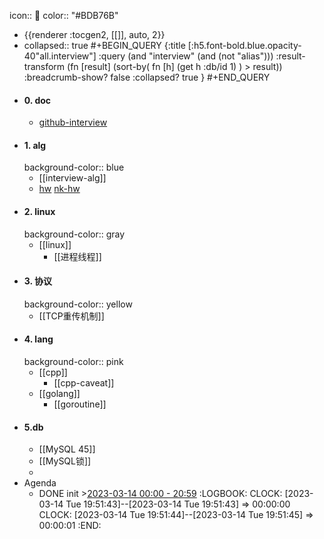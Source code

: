 icon:: 
color:: "#BDB76B"

- {{renderer :tocgen2, [[]], auto, 2}}
- collapsed:: true
  #+BEGIN_QUERY 
  {:title [:h5.font-bold.blue.opacity-40"all.interview"]
  :query (and "interview" (and (not "alias")))
  :result-transform (fn [result]
                          (sort-by(  fn [h]
                                    (get h :db/id 1)  ) > result))
  :breadcrumb-show?  false
  :collapsed? true
  }
  #+END_QUERY
- #### 0. doc
	- [github-interview](https://github.com/huihut/interview#cc)
- #### 1. alg
  background-color:: blue
	- [[interview-alg]]
	- [hw](https://www.nowcoder.com/exam/oj/ta?page=1&tpId=37&type=37)    [nk-hw](https://www.nowcoder.com/exam/oj/ta?page=1&tpId=37&type=37)
- #### 2. linux
  background-color:: gray
	- [[linux]]
		- [[进程线程]]
- #### 3. 协议
  background-color:: yellow
	- [[TCP重传机制]]
- #### 4. lang
  background-color:: pink
	- [[cpp]]
		- [[cpp-caveat]]
	- [[golang]]
		- [[goroutine]]
- #### 5.db
	- [[MySQL 45]]
	- [[MySQL锁]]
	-
- Agenda
	- DONE init >[2023-03-14 00:00 - 20:59](#agenda://?start=1678723200000&end=1678798740000&allDay=false)
	  :LOGBOOK:
	  CLOCK: [2023-03-14 Tue 19:51:43]--[2023-03-14 Tue 19:51:43] =>  00:00:00
	  CLOCK: [2023-03-14 Tue 19:51:44]--[2023-03-14 Tue 19:51:45] =>  00:00:01
	  :END: